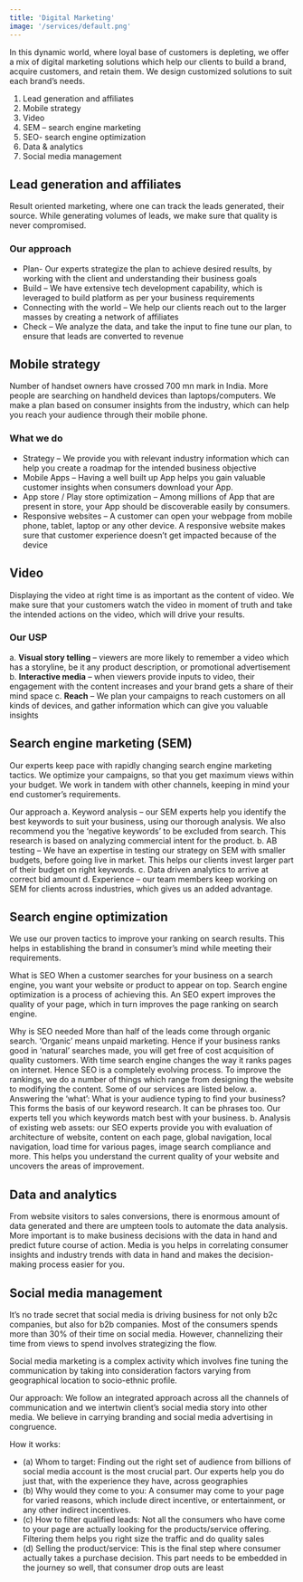 ```yaml
---
title: 'Digital Marketing'
image: '/services/default.png'
---
```

In this dynamic world, where loyal base of customers is depleting, we offer a mix of digital marketing solutions which help our clients to build a brand, acquire customers, and retain them. We design customized solutions to suit each brand’s needs.

1.	Lead generation and affiliates
2.	Mobile strategy
3.	Video
4.	SEM – search engine marketing
5.	SEO- search engine optimization
6.	Data & analytics
7.	Social media management

## Lead generation and affiliates
Result oriented marketing, where one can track the leads generated, their source. While generating volumes of leads, we make sure that quality is never compromised.

### Our approach
-	Plan- Our experts strategize the plan to achieve desired results, by working with the client and understanding their business goals
-	Build – We have extensive tech development capability, which is leveraged to build platform as per your business requirements
-	Connecting with the world – We help our clients reach out to the larger masses by creating a network of affiliates
-	Check – We analyze the data, and take the input to fine tune our plan, to ensure that leads are converted to revenue

## Mobile strategy
Number of handset owners have crossed 700 mn mark in India. More people are searching on handheld devices than laptops/computers. We make a plan based on consumer insights from the industry, which can help you reach your audience through their mobile phone.

### What we do
-	Strategy – We provide you with relevant industry information which can help you create a roadmap for the intended business objective
-	Mobile Apps – Having a well built up App helps you gain valuable customer insights when consumers download your App.
-	App store / Play store optimization – Among millions of App that are present in store, your App should be discoverable easily by consumers.
-	Responsive websites – A customer can open your webpage from mobile phone, tablet, laptop or any other device. A responsive website makes sure that customer experience doesn’t get impacted because of the device


## Video
Displaying the video at right time is as important as the content of video. We make sure that your customers watch the video in moment of truth and take the intended actions on the video, which will drive your results.

### Our USP
a.	**Visual story telling** – viewers are more likely to remember a video which has a storyline, be it any product description, or promotional advertisement
b.	**Interactive media** – when viewers provide inputs to video, their engagement with the content increases and your brand gets a share of their mind space
c.	**Reach** – We plan your campaigns to reach customers on all kinds of devices, and gather information which can give you valuable insights

## Search engine marketing (SEM)
Our experts keep pace with rapidly changing search engine marketing tactics. We optimize your campaigns, so that you get maximum views within your budget. We work in tandem with other channels, keeping in mind your end customer’s requirements.

Our approach
a.	Keyword analysis – our SEM experts help you identify the best keywords to suit your business, using our thorough analysis. We also recommend you the ‘negative keywords’ to be excluded from search. This research is based on analyzing commercial intent for the product.
b.	AB testing – We have an expertise in testing our strategy on SEM with smaller budgets, before going live in market. This helps our clients invest larger part of their budget on right keywords.
c.	Data driven analytics to arrive at correct bid amount
d.	Experience – our team members keep working on SEM for clients across industries, which gives us an added advantage.

## Search engine optimization
We use our proven tactics to improve your ranking on search results. This helps in establishing the brand in consumer’s mind while meeting their requirements.

What is SEO
When a customer searches for your business on a search engine, you want your website or product to appear on top. Search engine optimization is a process of achieving this. An SEO expert improves the quality of your page, which in turn improves the page ranking on search engine.


Why is SEO needed
More than half of the leads come through organic search. ‘Organic’ means unpaid marketing. Hence if your business ranks good in ‘natural’ searches made, you will get free of cost acquisition of quality customers.
With time search engine changes the way it ranks pages on internet. Hence SEO is a completely evolving process. To improve the rankings, we do a number of things which range from designing the website to modifying the content. Some of our services are listed below.
a.	Answering the ‘what’: What is your audience typing to find your business? This forms the basis of our keyword research. It can be phrases too. Our experts tell you which keywords match best with your business.
b.	Analysis of existing web assets: our SEO experts provide you with evaluation of architecture of website, content on each page, global navigation, local navigation, load time for various pages, image search compliance and more. This helps you understand the current quality of your website and uncovers the areas of improvement.  

## Data and analytics

From website visitors to sales conversions, there is enormous amount of data generated and there are umpteen tools to automate the data analysis. 
More important is to make business decisions with the data in hand and predict future course of action. Media is you helps in correlating consumer insights and industry trends with data in hand and makes the decision-making process easier for you.

## Social media management

It’s no trade secret that social media is driving business for not only b2c companies, but also for b2b companies. Most of the consumers spends more than 30% of their time on social media. However, channelizing their time from views to spend involves strategizing the flow.

Social media marketing is a complex activity which involves fine tuning the communication by taking into consideration factors varying from geographical location to socio-ethnic profile. 

Our approach: We follow an integrated approach across all the channels of communication and we intertwin client’s social media story into other media. We believe in carrying branding and social media advertising in congruence.

How it works:
- (a)	Whom to target: Finding out the right set of audience from billions of social media account is the most crucial part. Our experts help you do just that, with the experience they have, across geographies
- (b)	Why would they come to you: A consumer may come to your page for varied reasons, which include direct incentive, or entertainment, or any other indirect incentives.
- (c)	How to filter qualified leads: Not all the consumers who have come to your page are actually looking for the products/service offering. Filtering them helps you right size the traffic and do quality sales
- (d)	Selling the product/service: This is the final step where consumer actually takes a purchase decision. This part needs to be embedded in the journey so well, that consumer drop outs are least
